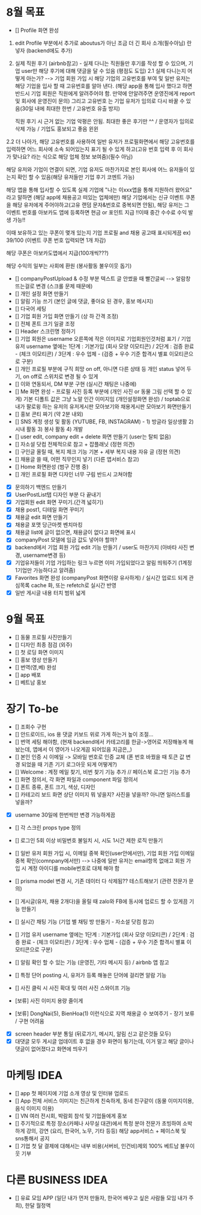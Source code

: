 # 8월 목표

- [] Profile 화면 완성

1. edit Profile 부분에서 추가로 aboutus가 아닌 조금 더 긴 회사 소개(필수아님) 란 넣자 (backend에도 추가)
2. 실제 직원 후기 (airbnb참고) - 실제 다니는 직원들만 후기를 작성 할 수 있으며, 기업 user만 해당 후기에 대해 댓글을 달 수 있음 (평점도 도입)
   2.1 실제 다니는지 어떻게 아는가? --> 기업 회원 가입 시 해당 기업의 고유번호를 부여 및 일반 유저는 해당 기업을 입사 할 때 고유번호를 알아 낸다.
   (해당 app을 통해 입사 했다고 하면 반드시 기업 회원은 직원에게 알려주어야 함. 만약에 안알려주면 운영진에게 report 및 회사에 운영진이 문의) 그리고 고유번호
   는 기업 유저가 임의로 다시 바꿀 수 있음(30일 내에 최대한 한번 / 고유번호 유출 방지)

   직원 후기 시 근거 없는 기업 악평은 안됨. 최대한 좋은 후기만 ^^ / 운영자가 임의로 삭제 가능 / 기업도 홍보되고 좋음 윈윈

2.2 더 나아가, 해당 고유번호를 사용하여 일반 유저가 프로필화면에서 해당 고유번호를 입력하면 어느 회사에 소속 되어있는지 표기 될 수 있게 하고(고유 번호 입력 후 이 회사가 맞나요? 라는 식으로 해당 업체 정보 보여줌)(필수 아님)

해당 유저와 기업이 연결이 되면, 기업 유저도 마찬가지로 본인 회사에 어느 유저들이 있는지 확인 할 수 있음(해당 유저들만 기업 후기 코멘트 가능)

해당 앱을 통해 입사할 수 있도록 실제 기업에 "나는 이xxx앱을 통해 지원하러 왔어요" 라고 말하면 (해당 app에 채용공고 떠있는 업체에만) 해당 기업에서는 신규 이벤트 쿠폰을 해당 유저에게 주어야하고(고유 랜덤 문자&번호로 중복되면 안됨), 해당 유저는 그 이벤트 번호를 아보카도 앱에 등록하면 현금 or 포인트 지급 !!이때 중간 수수료 수익 발생 가능!!

이때 보유하고 있는 쿠폰이 몇개 있는지 기업 프로필 and 채용 공고때 표시되게끔 ex) 39/100 (이벤트 쿠폰 번호 입력되면 1개 차감)

해당 쿠폰은 아보카도앱에서 지급(100개씩???)

해당 수익의 일부는 사회에 환원 (봉사활동 불우이웃 돕기)

- [] companyPostUpload & 수정 부분 텍스트 글 안썼을 때 빨간글씨 --> 알람창 뜨는걸로 변경 (스크롤 문제 때문에)
- [] 개인 설정 화면 만들기
- [] 알림 기능 쓰기 (본인 글에 댓글, 좋아요 된 경우, 홍보 메시지)
- [] 다국어 세팅
- [] 기업 회원 가입 화면 만들기 (상 하 간격 조정)
- [] 전체 폰트 크기 일괄 조정
- [] Header 스크린명 정하기
- [] 기업 회원은 username 오른쪽에 작은 이미지로 기업회원인것처럼 표기 / 기업 유저 username 옆에는 1단계 : 기본가입 (회사 모양 이모티콘) / 2단계 : 검증 완료 - (체크 이모티콘) / 3단계 : 우수 업체 - (검증 + 우수 기준 합격시 별표 이모티콘으로 구분)
- [] 개인 프로필 부분에 구직 희망 on off, 아니면 다른 상태 등 개인 status 넣어 두기, on off로 스위치로 변경 될 수 있게
- [] 이와 연동되서, DM 부분 구현 (실시간 채팅은 나중에)
- [] Me 화면 완성 - 프로필 사진 등록 부분에 (개인 사진 or 동물 그림 선택 할 수 있게) 기본 디폴트 값은 그냥 노말 인간 이미지임 (개인설정화면 완성) / toptab으로 내가 팔로윙 하는 유저의 유저게시판 모아보기와 채용게시판 모아보기 화면만들기
- [] 홍보 콘티 짜기 (약 2분 내외)
- [] SNS 계정 생성 및 활동 (YUTUBE, FB, INSTAGRAM) - 1) 방글라 일상생활 2) 시내 활동 3) 봉사 활동 4) 개발
- [] user edit, company edit + delete 화면 만들기 (user는 탈퇴 없음)
- [] 자소설 닷컴 전체적으로 참고 + 잡플래닛 (정현 의견)
- [] 구인글 올릴 때, 복지 체크 기능 기본 + 세부 복지 내용 자유 글 (정현 의견)
- [] 채용글 쓸 때, 어떤 직무인지 넣기 (다른 앱서비스 참고)
- [] Home 화면완성 (범구 진행 중)
- [] 개인 프로필 화면 디자인 너무 구림 반드시 고쳐야함
- [x] 문의하기 백엔드 만들기
- [x] UserPostList탭 디자인 부분 다 끝내기
- [x] 기업회원 edit 화면 꾸미기.(간격 넓히기)
- [x] 채용 post1, 디테일 화면 꾸미기
- [x] 채용글 edit 화면 만들기
- [x] 채용글 포맷 당근마켓 벤치마킹
- [x] 채용글 list에 글이 없으면, 채용글이 없다고 화면에 표시
- [x] companyPost 모델에 임금 값도 넣어야 할까?
- [x] backend에서 기업 회원 가입 edit 기능 만들기 / user도 마찬가지 (아바타 사진 변경, username변경 등)
- [x] 기업유저들이 기업 가입하는 링크 누르면 이미 가입되었다고 알림 띄워주기 (1계정 1기업만 가능하다고 알려줌)
- [x] Favorites 화면 완성 (companyPost 화면이랑 유사하게) / 실시간 업로드 되게 관심목록 cache 화, 또는 refetch로 실시간 반영
- [x] 일반 게시글 내용 터치 범위 넓게

# 9월 목표

- [] 동물 프로필 사진만들기
- [] 디자인 최종 점검 (외주)
- [] 첫 로딩 화면 이미지
- [] 홍보 영상 만들기
- [] 번역(영,베) 완성
- [] app 배포
- [] 베트남 홍보

# 장기 To-be

- [] 조회수 구현
- [] 안드로이드, ios 용 댓글 키보드 위로 가게 하는거 높이 조절...
- [] 번역 세팅 해야함, (현재 backend에서 카테고리를 한글->영어로 저장해놓게 해놨는데, 앱에서 이 영어가 나오게끔 되어있음 지금은,,)
- [] 본인 인증 시 이메일 -> 모바일 번호로 인증 교체 (폰 번호 바꿨을 때 토큰 값 변경 되었을 때 기존 기기 로그아웃 되게 어떻게?)
- [] Welcome : 계정 메일 찾기, 비번 찾기 기능 추가 // 페이스북 로그인 기능 추가
- [] 화면 정의서, 각 화면 파일과 component 파일 정의서
- [] 폰트 종류, 폰트 크기, 색상, 디자인
- [] 카테고리 보드 화면 상단 이미지 뭐 넣을지? 사진을 넣을까? 아니면 일러스트를 넣을까?
- [x] username 30일에 한번씩만 변경 가능하게끔
- [] 각 스크린 props type 정의
- [] 로그인 5회 이상 비밀번호 불일치 시, 시도 1시간 제한 로직 만들기
- [] 일반 유저 회원 가입 시, 이메일 중복 확인(user안에서만), 기업 회원 가입 이메일 중복 확인(comnpany에서만) --> 나중에 일반 유저는 email항목 없애고 회원 가입 시 계정 아이디를 mobile번호로 대체 해야 함
- [] prisma model 변경 시, 기존 데이터 다 삭제됨?? 테스트해보기 (관련 전문가 문의)
- [] 게시글(유저, 채용 2개다)을 올릴 때 zalo와 FB에 동시에 업로드 할 수 있게끔 기능 만들기
- [] 실시간 채팅 기능 (기업 별 채팅 방 만들기 - 자소설 닷컴 참고)
- [] 기업 유저 username 옆에는 1단계 : 기본가입 (회사 모양 이모티콘) / 2단계 : 검증 완료 - (체크 이모티콘) / 3단계 : 우수 업체 - (검증 + 우수 기준 합격시 별표 이모티콘으로 구분)
- [] 알림 확인 할 수 있는 기능 (운영진, 기타 메시지 등) / airbnb 앱 참고
- [] 특정 단어 posting 시, 유저가 등록 해놓은 단어에 걸리면 알람 기능
- [] 사진 클릭 시 사진 확대 및 여러 사진 스와이프 기능

- [보류] 사진 이미지 용량 줄이게
- [보류] DongNai(5), BienHoa(1) 이런식으로 지역 채용글 수 보여주기 - 장기 보류 / 구현 어려움
- [x] screen header 부분 통일 (뒤로가기, 메시지, 알림 신고 같은것들 모두)
- [x] 대댓글 모두 게시글 업데이트 후 없을 경우 화면이 튕기는데, 이거 말고 해당 글이나 댓글이 없어졌다고 화면에 띄우기

# 마케팅 IDEA

- [] app 첫 페이지에 기업 소개 영상 및 인터뷰 업로드
- [] App 전체 서비스 이미지는 친근하게 친숙하게, 동네 친구같이 (동물 이미지이용, 음식 이미지 이용)
- [] VN 여러 전시회, 박람회 참석 및 기업들에게 홍보
- [] 주기적으로 특정 장소(카페나 사무실 대관)에서 특정 분야 전문가 초빙하여 소박하게 강의, 강연 (요리, 한국어, 노무, 기타 등등)
  해당 app서비스 + 페이스북 및 sns통해서 공지
- [] 기업 첫 달 결제에 대해서는 내부 비용(서버비, 인건비)제외 100% 베트남 불우이웃 기부

# 다른 BUSINESS IDEA

- [] 유료 모임 APP (일단 내가 먼저 만들자, 한국어 배우고 싶은 사람들 모임 내가 주최), 한달 월정액
